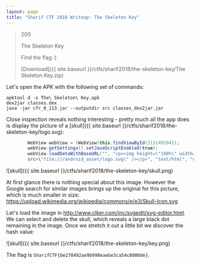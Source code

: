 ```yaml
---
layout: page
title: "Sharif CTF 2018 Writeup: The Skeleton Key"
---
```


> 200
>
> The Skeleton Key
> 
> Find the flag :)
>
> [Download]({{ site.baseurl }}/ctfs/sharif2018/the-skeleton-key/The Skeleton Key.zip)

Let's open the APK with the following set of commands:

```
apktool d -s The\ Skeleton\ Key.apk 
dex2jar classes.dex 
java -jar cfr_0_113.jar --outputdir src classes_dex2jar.jar
```

Close inspection reveals nothing interesting - pretty much all the app does is display the picture of a [skull]({{ site.baseurl }}/ctfs/sharif2018/the-skeleton-key/logo.svg):

```java
        WebView webView = (WebView)this.findViewById(2131492941);
        webView.getSettings().setJavaScriptEnabled(true);
        webView.loadDataWithBaseURL("", "<p><img height=\"100%\" width=\"100%\" 
		src=\"file:///android_asset/logo.svg\" /></p>", "text/html", "utf-8", "");
```

![skull]({{ site.baseurl }}/ctfs/sharif2018/the-skeleton-key/skull.png)

At first glance there is nothing special about this image. However the Google search for similar images brings up the original for this picture, which is much smaller in size: https://upload.wikimedia.org/wikipedia/commons/e/e3/Skull-Icon.svg

Let's load the image in http://www.clker.com/inc/svgedit/svg-editor.html. We can select and delete the skull, which reveals a large black dot remaining in the image. Once we stretch it out a little bit we discover the hash value:

![skull]({{ site.baseurl }}/ctfs/sharif2018/the-skeleton-key/key.png)

The flag is ```SharifCTF{be278492ae9b998eaebe3ca54c8000de}```.